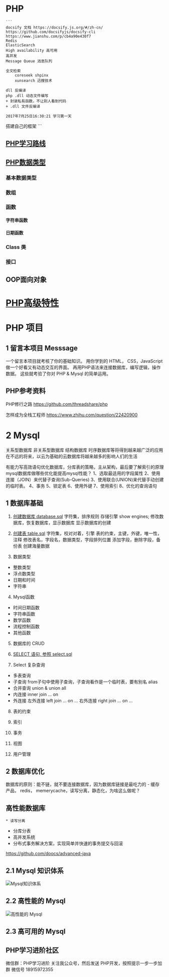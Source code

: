 # PHP
	```
	docsify 文档 https://docsify.js.org/#/zh-cn/
	https://github.com/docsifyjs/docsify-cli
	https://www.jianshu.com/p/cb4a90e430f7
	Redis
	ElasticSearch
	High availability 高可用
	高并发
	Message Queue 消息队列

	全文检索
		coreseek shpinx
		xunsearch 迅搜技术

	dll 反编译
	php .dll 动态文件编写
    + 封装私有函数，不让别人看到代码
    + .dll 文件反编译
    
    2017年7月25日16:30:21 学习第一天
      
  搭建自己的框架
	```
	
## [PHP学习路线](PHP7/学习路线.md)
## [PHP数据类型](PHP7/1.数据类型/数据类型.md)

### 基本数据类型
### 数组
### 函数

#### 字符串函数
#### 日期函数

### Class 类
### 接口

## OOP面向对象



# [PHP高级特性](PHP高级特性/高级特性.md)


# PHP 项目
## 1 留言本项目 Messsage
  一个留言本项目就考核了你的基础知识。
  用你学到的 HTML， CSS，JavaScript 做一个好看又有动态交互的界面。
  再用PHP语法来连接数据库，编写逻辑，操作数据。
  这些就考验了你对 PHP & Mysql 的简单运用。



## PHP参考资料
  PHP修行之路
  https://github.com/threadshare/php
  
  怎样成为全栈工程师
  https://www.zhihu.com/question/22420900




# 2 Mysql
  关系型数据库
  非关系型数据库
  结构数据库
  时序数据库等将得到越来越广泛的应用
    在不远的将来，以云为基础的云数据库将越来越多的影响人们的生活
    
  有能力写高效语句优化数据库，分库表的策略，主从架构，最后要了解索引的原理
  mysql数据库做哪些优化能提高mysql性能？
    1、选取最适用的字段属性
    2、使用连接（JOIN）来代替子查询(Sub-Queries)
    3、使用联合(UNION)来代替手动创建的临时表。
    4、事务
    5、锁定表
    6、使用外键
    7、使用索引
    8、优化的查询语句


## 1 数据库基础
1. [创建数据库 database.sql](1.创建数据库/database.sql)
  字符集，排序规则
  存储引擎 show engines;
  修改数据库，恢复数据库，显示数据库
  显示数据库的创建

2. [创建表 table.sql](2.创建表/table.sql)
  字符集，校对对着，引擎
  表的约束，主键，外键，唯一性，注释
  修改表名，字段名，数据类型，字段排列位置
  添加字段，删除字段，备份表
  创建海量数据

3. 数据类型
  * 整数类型
  * 浮点数类型
  * 日期和时间
  * 字符串

4. Mysql函数
  * 时间日期函数
  * 字符串函数
  * 数学函数
  * 流程控制函数
  * 其他函数

5. 数据库的 CRUD

6. [SELECT 语句, 参照 select.sql](select.sql)

7. Select 复杂查询
  * 多表查询
  * 子查询
    from子句中使用子查询，子查询看作是一个临时表，要有别名 alias
  * 合并查询 union & union all
  * 内连接 inner join ... on
  * 外连接
    左外连接 left join ... on ...
    右外连接 right join ... on ...

8. 表的约束

9. 索引

10. 事务

11. 视图

12. 用户管理




## 2 数据库优化
数据库的原则：能不链，就不要连接数据库，因为数据库链接是最吃力的
    - 缓存产品， redis， memerycache，读写分离，静态化，为啥这么做呢？



## 高性能数据库
	* 读写分离
  * 分库分表
  * 高并发系统
  * 分布式事务解决方案，实现简单并快速的事务提交与回滚

  https://github.com/doocs/advanced-java



## 2.1 Mysql 知识体系
![Mysql知识体系](Mysql/mysql.jpg)



## 2.2 高性能的 Mysql
![高性能的 Mysql](Mysql/高性能的Mysql.jpg)



## 2.3 高可用的 Mysql



## PHP学习进阶社区
  微信群：PHP学习进阶
  关注我公众号，然后发送 PHP开发，按照提示一步一步加群
  微信号 18915972355






